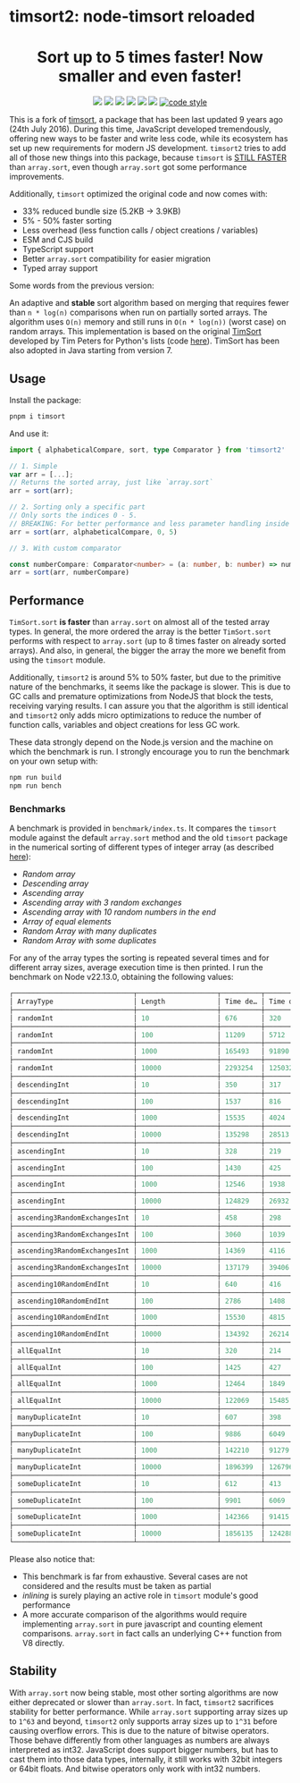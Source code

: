 # timsort2: node-timsort reloaded

<p align="center">
<h1 align="center">Sort up to 5 times faster! Now smaller and even faster!</h1>
<p align="center">
  <a href="https://www.npmjs.com/package/timsort2"><img src="https://img.shields.io/npm/v/timsort2?style=for-the-badge&logo=npm"/></a>
  <a href="https://npmtrends.com/timsort2"><img src="https://img.shields.io/npm/dm/timsort2?style=for-the-badge"/></a>
  <a href="https://bundlephobia.com/package/timsort2"><img src="https://img.shields.io/bundlephobia/minzip/timsort2?style=for-the-badge"/></a>
  <a href="./LICENSE"><img src="https://img.shields.io/github/license/Torathion/timsort2?style=for-the-badge"/></a>
  <a href="https://codecov.io/gh/torathion/timsort2"><img src="https://codecov.io/gh/torathion/timsort2/branch/main/graph/badge.svg?style=for-the-badge" /></a>
  <a href="https://github.com/torathion/timsort2/actions"><img src="https://img.shields.io/github/actions/workflow/status/torathion/timsort2/build.yml?style=for-the-badge&logo=esbuild"/></a>
   <a href="https://github.com/prettier/prettier#readme"><img alt="code style" src="https://img.shields.io/badge/code_style-prettier-ff69b4.svg?style=for-the-badge&logo=prettier"></a>
</p>
</p>

This is a fork of [timsort](https://www.npmjs.com/package/timsort), a package that has been last updated 9 years ago (24th July 2016). During this time, JavaScript developed tremendously, offering new ways to be faster and write less code, while its ecosystem has set up new requirements for modern JS development. `timsort2` tries to add all of those new things into this package, because `timsort` is [STILL FASTER](#benchmarks) than `array.sort`, even though `array.sort` got some performance improvements.

Additionally, `timsort` optimized the original code and now comes with:

- 33% reduced bundle size (5.2KB -> 3.9KB)
- 5% - 50% faster sorting
- Less overhead (less function calls / object creations / variables)
- ESM and CJS build
- TypeScript support
- Better `array.sort` compatibility for easier migration
- Typed array support

Some words from the previous version:

An adaptive and **stable** sort algorithm based on merging that requires fewer than `n * log(n)` comparisons when run on partially sorted arrays. The algorithm uses `O(n)` memory and still runs in `O(n * log(n))` (worst case) on random arrays. This implementation is based on the original [TimSort](http://svn.python.org/projects/python/trunk/Objects/listsort.txt) developed by Tim Peters for Python's lists (code [here](http://svn.python.org/projects/python/trunk/Objects/listobject.c)). TimSort has been also adopted in Java starting from version 7.

## Usage

Install the package:

```powershell
pnpm i timsort
```

And use it:

```typescript
import { alphabeticalCompare, sort, type Comparator } from 'timsort2'

// 1. Simple
var arr = [...];
// Returns the sorted array, just like `array.sort`
arr = sort(arr);

// 2. Sorting only a specific part
// Only sorts the indices 0 - 5.
// BREAKING: For better performance and less parameter handling inside timsort2, you HAVE to include a comparator when sorting a sub range.
arr = sort(arr, alphabeticalCompare, 0, 5)

// 3. With custom comparator

const numberCompare: Comparator<number> = (a: number, b: number) => number
arr = sort(arr, numberCompare)
```

## Performance

`TimSort.sort` **is faster** than `array.sort` on almost all of the tested array types. In general, the more ordered the array is the better `TimSort.sort` performs with respect to `array.sort` (up to 8 times faster on already sorted arrays). And also, in general, the bigger the array the more we benefit from using the `timsort` module.

Additionally, `timsort2` is around 5% to 50% faster, but due to the primitive nature of the benchmarks, it seems like the package is slower. This is due to GC calls and premature optimizations from NodeJS that block the tests, receiving varying results. I can assure you that the algorithm is still identical and `timsort2` only adds micro optimizations to reduce the number of function calls, variables and object creations for less GC work.

These data strongly depend on the Node.js version and the machine on which the benchmark is run. I strongly encourage you to run the benchmark on your own setup with:

```powershell
npm run build
npm run bench
```

### Benchmarks

A benchmark is provided in `benchmark/index.ts`. It compares the `timsort` module against the default `array.sort` method and the old `timsort` package in the numerical sorting of different types of integer array (as described [here](http://svn.python.org/projects/python/trunk/Objects/listsort.txt)):

- *Random array*
- *Descending array*
- *Ascending array*
- *Ascending array with 3 random exchanges*
- *Ascending array with 10 random numbers in the end*
- *Array of equal elements*
- *Random Array with many duplicates*
- *Random Array with some duplicates*

For any of the array types the sorting is repeated several times and for
different array sizes, average execution time is then printed.
I run the benchmark on Node v22.13.0, obtaining the following values:

```powershell
┌──────────────────────────────┬────────────────────┬──────────┬───────────────┬────────────────────┬─────────────────┬─────────────┐
│ ArrayType                    │ Length             │ Time de… │ Time old      │ Time new           │ Speedup default │ Speedup old │
├──────────────────────────────┼────────────────────┼──────────┼───────────────┼────────────────────┼─────────────────┼─────────────┤
│ randomInt                    │ 10                 │ 676      │ 320           │ 320                │ 2.11            │ 1.00        │
├──────────────────────────────┼────────────────────┼──────────┼───────────────┼────────────────────┼─────────────────┼─────────────┤
│ randomInt                    │ 100                │ 11209    │ 5712          │ 6019               │ 1.86            │ 0.95        │
├──────────────────────────────┼────────────────────┼──────────┼───────────────┼────────────────────┼─────────────────┼─────────────┤
│ randomInt                    │ 1000               │ 165493   │ 91890         │ 91565              │ 1.81            │ 1.00        │
├──────────────────────────────┼────────────────────┼──────────┼───────────────┼────────────────────┼─────────────────┼─────────────┤
│ randomInt                    │ 10000              │ 2293254  │ 1250329       │ 1268879            │ 1.81            │ 0.99        │
├──────────────────────────────┼────────────────────┼──────────┼───────────────┼────────────────────┼─────────────────┼─────────────┤
│ descendingInt                │ 10                 │ 350      │ 317           │ 291                │ 1.20            │ 1.09        │
├──────────────────────────────┼────────────────────┼──────────┼───────────────┼────────────────────┼─────────────────┼─────────────┤
│ descendingInt                │ 100                │ 1537     │ 816           │ 790                │ 1.94            │ 1.03        │
├──────────────────────────────┼────────────────────┼──────────┼───────────────┼────────────────────┼─────────────────┼─────────────┤
│ descendingInt                │ 1000               │ 15535    │ 4024          │ 4522               │ 3.43            │ 0.89        │
├──────────────────────────────┼────────────────────┼──────────┼───────────────┼────────────────────┼─────────────────┼─────────────┤
│ descendingInt                │ 10000              │ 135298   │ 28513         │ 28771              │ 4.70            │ 0.99        │
├──────────────────────────────┼────────────────────┼──────────┼───────────────┼────────────────────┼─────────────────┼─────────────┤
│ ascendingInt                 │ 10                 │ 328      │ 219           │ 207                │ 1.58            │ 1.06        │
├──────────────────────────────┼────────────────────┼──────────┼───────────────┼────────────────────┼─────────────────┼─────────────┤
│ ascendingInt                 │ 100                │ 1430     │ 425           │ 483                │ 2.96            │ 0.88        │
├──────────────────────────────┼────────────────────┼──────────┼───────────────┼────────────────────┼─────────────────┼─────────────┤
│ ascendingInt                 │ 1000               │ 12546    │ 1938          │ 2375               │ 5.28            │ 0.82        │
├──────────────────────────────┼────────────────────┼──────────┼───────────────┼────────────────────┼─────────────────┼─────────────┤
│ ascendingInt                 │ 10000              │ 124829   │ 26932         │ 17062              │ 7.32            │ 1.58        │
├──────────────────────────────┼────────────────────┼──────────┼───────────────┼────────────────────┼─────────────────┼─────────────┤
│ ascending3RandomExchangesInt │ 10                 │ 458      │ 298           │ 274                │ 1.67            │ 1.09        │
├──────────────────────────────┼────────────────────┼──────────┼───────────────┼────────────────────┼─────────────────┼─────────────┤
│ ascending3RandomExchangesInt │ 100                │ 3060     │ 1039          │ 991                │ 3.09            │ 1.05        │
├──────────────────────────────┼────────────────────┼──────────┼───────────────┼────────────────────┼─────────────────┼─────────────┤
│ ascending3RandomExchangesInt │ 1000               │ 14369    │ 4116          │ 2988               │ 4.81            │ 1.38        │
├──────────────────────────────┼────────────────────┼──────────┼───────────────┼────────────────────┼─────────────────┼─────────────┤
│ ascending3RandomExchangesInt │ 10000              │ 137179   │ 39406         │ 25568              │ 5.37            │ 1.54        │
├──────────────────────────────┼────────────────────┼──────────┼───────────────┼────────────────────┼─────────────────┼─────────────┤
│ ascending10RandomEndInt      │ 10                 │ 640      │ 416           │ 403                │ 1.59            │ 1.03        │
├──────────────────────────────┼────────────────────┼──────────┼───────────────┼────────────────────┼─────────────────┼─────────────┤
│ ascending10RandomEndInt      │ 100                │ 2786     │ 1408          │ 1356               │ 2.05            │ 1.04        │
├──────────────────────────────┼────────────────────┼──────────┼───────────────┼────────────────────┼─────────────────┼─────────────┤
│ ascending10RandomEndInt      │ 1000               │ 15530    │ 4815          │ 4115               │ 3.77            │ 1.17        │
├──────────────────────────────┼────────────────────┼──────────┼───────────────┼────────────────────┼─────────────────┼─────────────┤
│ ascending10RandomEndInt      │ 10000              │ 134392   │ 26214         │ 26122              │ 5.14            │ 1.00        │
├──────────────────────────────┼────────────────────┼──────────┼───────────────┼────────────────────┼─────────────────┼─────────────┤
│ allEqualInt                  │ 10                 │ 320      │ 214           │ 198                │ 1.62            │ 1.08        │
├──────────────────────────────┼────────────────────┼──────────┼───────────────┼────────────────────┼─────────────────┼─────────────┤
│ allEqualInt                  │ 100                │ 1425     │ 427           │ 403                │ 3.54            │ 1.06        │
├──────────────────────────────┼────────────────────┼──────────┼───────────────┼────────────────────┼─────────────────┼─────────────┤
│ allEqualInt                  │ 1000               │ 12464    │ 1849          │ 2135               │ 5.84            │ 0.87        │
├──────────────────────────────┼────────────────────┼──────────┼───────────────┼────────────────────┼─────────────────┼─────────────┤
│ allEqualInt                  │ 10000              │ 122069   │ 15485         │ 15558              │ 7.85            │ 1.00        │
├──────────────────────────────┼────────────────────┼──────────┼───────────────┼────────────────────┼─────────────────┼─────────────┤
│ manyDuplicateInt             │ 10                 │ 607      │ 398           │ 386                │ 1.57            │ 1.03        │
├──────────────────────────────┼────────────────────┼──────────┼───────────────┼────────────────────┼─────────────────┼─────────────┤
│ manyDuplicateInt             │ 100                │ 9886     │ 6049          │ 5996               │ 1.65            │ 1.01        │
├──────────────────────────────┼────────────────────┼──────────┼───────────────┼────────────────────┼─────────────────┼─────────────┤
│ manyDuplicateInt             │ 1000               │ 142210   │ 91279         │ 91106              │ 1.56            │ 1.00        │
├──────────────────────────────┼────────────────────┼──────────┼───────────────┼────────────────────┼─────────────────┼─────────────┤
│ manyDuplicateInt             │ 10000              │ 1896399  │ 1267961       │ 1263132            │ 1.50            │ 1.00        │
├──────────────────────────────┼────────────────────┼──────────┼───────────────┼────────────────────┼─────────────────┼─────────────┤
│ someDuplicateInt             │ 10                 │ 612      │ 413           │ 401                │ 1.52            │ 1.03        │
├──────────────────────────────┼────────────────────┼──────────┼───────────────┼────────────────────┼─────────────────┼─────────────┤
│ someDuplicateInt             │ 100                │ 9901     │ 6069          │ 6010               │ 1.65            │ 1.01        │
├──────────────────────────────┼────────────────────┼──────────┼───────────────┼────────────────────┼─────────────────┼─────────────┤
│ someDuplicateInt             │ 1000               │ 142366   │ 91415         │ 91298              │ 1.56            │ 1.00        │
├──────────────────────────────┼────────────────────┼──────────┼───────────────┼────────────────────┼─────────────────┼─────────────┤
│ someDuplicateInt             │ 10000              │ 1856135  │ 1242881       │ 1242006            │ 1.49            │ 1.00        │
└──────────────────────────────┴────────────────────┴──────────┴───────────────┴────────────────────┴─────────────────┴─────────────┘
```

Please also notice that:

-  This benchmark is far from exhaustive. Several cases are not considered and the results must be taken as partial
-  *inlining* is surely playing an active role in `timsort` module's good performance
-  A more accurate comparison of the algorithms would require implementing `array.sort` in pure javascript and counting element comparisons. `array.sort` in fact calls an underlying C++ function from V8 directly.

## Stability

With `array.sort` now being stable, most other sorting algorithms are now either deprecated or slower than `array.sort`. In fact, `timsort2` sacrifices stability for better performance. While `array.sort` supporting array sizes up to `1^63` and beyond, `timsort2` only supports array sizes up to `1^31` before causing overflow errors. This is due to the nature of bitwise operators. Those behave differently from other languages as numbers are always interpreted as int32. JavaScript does support bigger numbers, but has to cast them into those data types, internally, it still works with 32bit integers or 64bit floats. And bitwise operators only work with int32 numbers.
